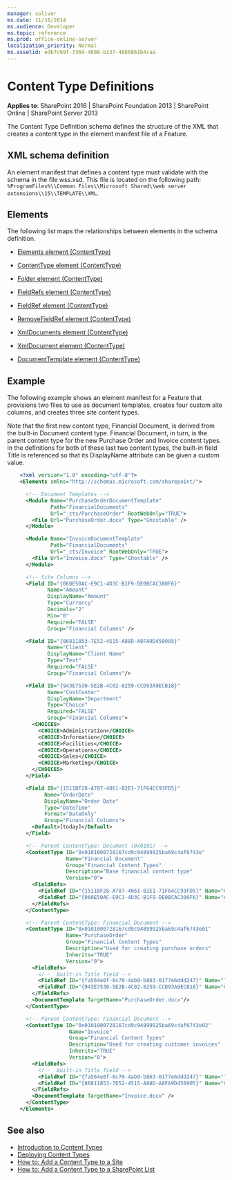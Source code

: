 ```yaml
---
manager: soliver
ms.date: 11/16/2014
ms.audience: Developer
ms.topic: reference
ms.prod: office-online-server
localization_priority: Normal
ms.assetid: edb7c69f-736d-4808-b137-48b6861b4caa
---
```


# Content Type Definitions

**Applies to**: SharePoint 2016 | SharePoint Foundation 2013 | SharePoint Online | SharePoint Server 2013

The Content Type Definition schema defines the structure of the XML that creates a content type in the element manifest file of a Feature.

## XML schema definition

An element manifest that defines a content type must validate with the schema in the file wss.xsd. This file is located on the following path: `%ProgramFiles%\\Common Files\\Microsoft Shared\\web server extensions\\15\\TEMPLATE\\XML`.

## Elements

The following list maps the relationships between elements in the schema definition.

- [Elements element (ContentType)](elements-element-contenttype.md)

- [ContentType element (ContentType)](contenttype-element-contenttype.md)

- [Folder element (ContentType)](folder-element-contenttype.md)

- [FieldRefs element (ContentType)](fieldrefs-element-contenttype.md)

- [FieldRef element (ContentType)](fieldref-element-contenttype.md)

- [RemoveFieldRef element (ContentType)](removefieldref-element-contenttype.md)

- [XmlDocuments element (ContentType)](xmldocuments-element-contenttype.md)

- [XmlDocument element (ContentType)](xmldocument-element-contenttype.md)

- [DocumentTemplate element (ContentType)](documenttemplate-element-contenttype.md)

## Example

The following example shows an element manifest for a Feature that provisions two files to use as document templates, creates four custom site columns, and creates three site content types. 

Note that the first new content type, Financial Document, is derived from the built-in Document content type. Financial Document, in turn, is the parent content type for the new Purchase Order and Invoice content types. In the definitions for both of these last two content types, the built-in field Title is referenced so that its DisplayName attribute can be given a custom value.

```XML 
    <?xml version="1.0" encoding="utf-8"?>
    <Elements xmlns="http://schemas.microsoft.com/sharepoint/">

      <!-- Document Templates -->
      <Module Name="PurchaseOrderDocumentTemplate"
              Path="FinancialDocuments"
              Url="_cts/PurchaseOrder" RootWebOnly="TRUE">
        <File Url="PurchaseOrder.docx" Type="Ghostable" />
      </Module>

      <Module Name="InvoiceDocumentTemplate"
              Path="FinancialDocuments"
              Url="_cts/Invoice" RootWebOnly="TRUE">
        <File Url="Invoice.docx" Type="Ghostable" />
      </Module>

      <!-- Site Columns -->
      <Field ID="{060E50AC-E9C1-4D3C-B1F9-DE0BCAC300F6}"
             Name="Amount"
             DisplayName="Amount"
             Type="Currency"
             Decimals="2"
             Min="0"
             Required="FALSE"
             Group="Financial Columns" />

      <Field ID="{86811853-7E52-4515-A88D-A8FA9D450905}"
             Name="Client"
             DisplayName="Client Name"
             Type="Text"
             Required="FALSE"
             Group="Financial Columns"/>

      <Field ID="{943E7530-5E2B-4C02-8259-CCD93A9ECB18}"
             Name="CostCenter"
             DisplayName="Department"
             Type="Choice"
             Required="FALSE"
             Group="Financial Columns">
        <CHOICES>
          <CHOICE>Administration</CHOICE>
          <CHOICE>Information</CHOICE>
          <CHOICE>Facilities</CHOICE>
          <CHOICE>Operations</CHOICE>
          <CHOICE>Sales</CHOICE>
          <CHOICE>Marketing</CHOICE>
        </CHOICES>
      </Field>

      <Field ID="{1511BF28-A787-4061-B2E1-71F64CC93FD5}"
            Name="OrderDate"
            DisplayName="Order Date"
            Type="DateTime"
            Format="DateOnly"
            Group="Financial Columns">
        <Default>[today]</Default>
      </Field>

      <!-- Parent ContentType: Document (0x0101) -->
      <ContentType ID="0x0101000728167cd9c94899925ba69c4af6743e"
                   Name="Financial Document"
                   Group="Financial Content Types"
                   Description="Base financial content type"
                   Version="0">
        <FieldRefs>
          <FieldRef ID="{1511BF28-A787-4061-B2E1-71F64CC93FD5}" Name="OrderDate" DisplayName="Date" Required="FALSE"/>
          <FieldRef ID="{060E50AC-E9C1-4D3C-B1F9-DE0BCAC300F6}" Name="Amount" DisplayName="Amount" Required="FALSE"/>
        </FieldRefs>
      </ContentType>

      <!-- Parent ContentType: Financial Document -->
      <ContentType ID="0x0101000728167cd9c94899925ba69c4af6743e01"
                   Name="PurchaseOrder"
                   Group="Financial Content Types"
                   Description="Used for creating purchase orders"
                   Inherits="TRUE"
                   Version="0">
        <FieldRefs>
          <!--  Built-in Title field -->
          <FieldRef ID="{fa564e0f-0c70-4ab9-b863-0177e6ddd247}" Name="Title" DisplayName="Item" Required="TRUE" Sealed="TRUE"/>
          <FieldRef ID="{943E7530-5E2B-4C02-8259-CCD93A9ECB18}" Name="CostCenter" DisplayName="Department" Required="TRUE"/>
        </FieldRefs>
        <DocumentTemplate TargetName="PurchaseOrder.docx"/>
      </ContentType>

      <!-- Parent ContentType: Financial Document -->
      <ContentType ID="0x0101000728167cd9c94899925ba69c4af6743e02"
                    Name="Invoice"
                    Group="Financial Content Types"
                    Description="Used for creating customer invoices"
                    Inherits="TRUE"
                    Version="0">
        <FieldRefs>
          <!--  Built-in Title field -->
          <FieldRef ID="{fa564e0f-0c70-4ab9-b863-0177e6ddd247}" Name="Title" DisplayName="Service" Required="TRUE" Sealed="TRUE"/>
          <FieldRef ID="{86811853-7E52-4515-A88D-A8FA9D450905}" Name="Client" DisplayName="Client Name" Required="TRUE"/>
        </FieldRefs>
        <DocumentTemplate TargetName="Invoice.docx" />
      </ContentType>
    </Elements>
```


## See also

- [Introduction to Content Types](https://msdn.microsoft.com/library/a345a6c5-7031-46ab-a2c2-37bedc3012f4(Office.15).aspx)
- [Deploying Content Types](https://msdn.microsoft.com/library/f680072c-3759-4141-b027-165ac0795a72(Office.15).aspx)
- [How to: Add a Content Type to a Site](https://msdn.microsoft.com/library/8c448bfb-4036-451c-ac7d-2eccf13ccd5e(Office.15).aspx)
- [How to: Add a Content Type to a SharePoint List](https://msdn.microsoft.com/library/5ae6e295-a406-4f90-920f-030c0dfcd666(Office.15).aspx)




 



